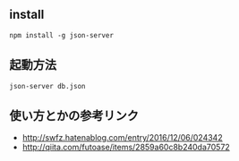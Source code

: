 ## install

```
npm install -g json-server
```

## 起動方法

```
json-server db.json
```

## 使い方とかの参考リンク

 - http://swfz.hatenablog.com/entry/2016/12/06/024342
 - http://qiita.com/futoase/items/2859a60c8b240da70572

